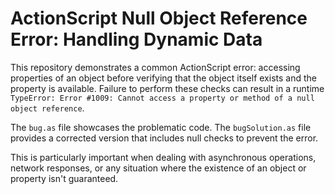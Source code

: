 # ActionScript Null Object Reference Error: Handling Dynamic Data

This repository demonstrates a common ActionScript error: accessing properties of an object before verifying that the object itself exists and the property is available.  Failure to perform these checks can result in a runtime `TypeError: Error #1009: Cannot access a property or method of a null object reference`.

The `bug.as` file showcases the problematic code.  The `bugSolution.as` file provides a corrected version that includes null checks to prevent the error.

This is particularly important when dealing with asynchronous operations, network responses, or any situation where the existence of an object or property isn't guaranteed.